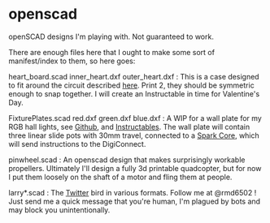 openscad
========

openSCAD designs I'm playing with.  Not guaranteed to work.

There are enough files here that I ought to make some sort of manifest/index to them, so here goes:

heart\_board.scad
inner\_heart.dxf
outer\_heart.dxf
: This is a case designed to fit around the circuit described [here](https://github.com/rmd6502/charlie_heart).  Print 2, 
they should be symmetric enough to snap together.  I will create an Instructable in time for Valentine's Day.

FixturePlates.scad
red.dxf
green.dxf
blue.dxf
: A WIP for a wall plate for my RGB hall lights, see [Github](https://github.com/rmd6502/hall_lights_connectport), and [Instructables](http://www.instructables.com/id/Add-Wireless-lights-to-your-Home/).  The wall plate will contain three linear 
slide pots with 30mm travel, connected to a [Spark Core](http://spark.io), which will send instructions to the DigiConnect.

pinwheel.scad
: An openscad design that makes surprisingly workable propellers.  Ultimately I'll design a fully 3d printable quadcopter,
but for now I put them loosely on the shaft of a motor and fling them at people.

larry\*.scad
: The [Twitter](http://twitter.com) bird in various formats.  Follow me at @rmd6502 !  Just send me a quick message that
you're human, I'm plagued by bots and may block you unintentionally.
